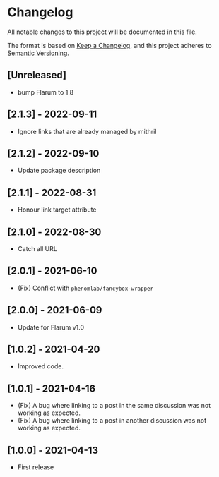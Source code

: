 # Changelog

All notable changes to this project will be documented in this file.

The format is based on [Keep a Changelog](https://keepachangelog.com/en/1.0.0/),
and this project adheres to [Semantic Versioning](https://semver.org/spec/v2.0.0.html).

## [Unreleased]

- bump Flarum to 1.8

## [2.1.3] - 2022-09-11

- Ignore links that are already managed by mithril

## [2.1.2] - 2022-09-10

- Update package description

## [2.1.1] - 2022-08-31

- Honour link target attribute

## [2.1.0] - 2022-08-30

- Catch all URL

## [2.0.1] - 2021-06-10

- (Fix) Conflict with `phenomlab/fancybox-wrapper`

## [2.0.0] - 2021-06-09

- Update for Flarum v1.0

## [1.0.2] - 2021-04-20

- Improved code.

## [1.0.1] - 2021-04-16

- (Fix) A bug where linking to a post in the same discussion was not working as expected.
- (Fix) A bug where linking to a post in another discussion was not working as expected.

## [1.0.0] - 2021-04-13

- First release
